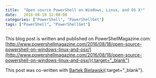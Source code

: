 ```yaml
---
title:  "Open source PowerShell on Windows, Linux, and OS X!"
date:   2016-08-18 12:00:00
categories: ["PowerShell", "PowerShellGet"]
tags: ["PowerShell", "PowerShellGet"]
---
```


This blog post is written and published on PowerShellMagazine.com: [http://www.powershellmagazine.com/2016/08/18/open-source-powershell-on-windows-linux-and-osx/](http://www.powershellmagazine.com/2016/08/18/open-source-powershell-on-windows-linux-and-osx/){:target="_blank"}

This post was co-written with [Bartek Bielawski](http://www.powershellmagazine.com/author/bbartek/){:target="_blank"}.
